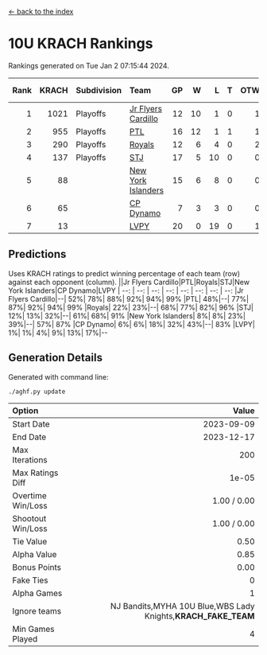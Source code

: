 [<- back to the index](readme.md)
# 10U KRACH Rankings
Rankings generated on Tue Jan  2 07:15:44 2024.

Rank|KRACH|Subdivision|Team|GP|W|L|T|OTW|OTL|SoS|Exp Wins|Win Diff
---:|---:|:---|:---|---:|---:|---:|---:|---:|---:|---:|---:|---:
1|1021|Playoffs|[Jr Flyers Cardillo](https://gamesheetstats.com/seasons/3663/teams/140794/schedule)|12|10|1|0|1|0|106|11.9|0.0
2|955|Playoffs|[PTL](https://gamesheetstats.com/seasons/3663/teams/140791/schedule)|16|12|1|1|1|1|465|14.3|-0.0
3|290|Playoffs|[Royals](https://gamesheetstats.com/seasons/3663/teams/140796/schedule)|12|6|4|0|2|0|286|8.9|0.0
4|137|Playoffs|[STJ](https://gamesheetstats.com/seasons/3663/teams/140792/schedule)|17|5|10|0|0|2|609|5.9|0.0
5|88||[New York Islanders](https://gamesheetstats.com/seasons/3663/teams/140793/schedule)|15|6|8|0|0|1|425|6.9|0.0
6|65||[CP Dynamo](https://gamesheetstats.com/seasons/3663/teams/140795/schedule)|7|3|3|0|0|1|285|3.9|0.0
7|13||[LVPY](https://gamesheetstats.com/seasons/3663/teams/140790/schedule)|20|0|19|0|1|0|450|1.9|0.0

## Predictions
Uses KRACH ratings to predict winning percentage of each team (row) against each opponent (column).
||Jr Flyers Cardillo|PTL|Royals|STJ|New York Islanders|CP Dynamo|LVPY
| --: | --: | --: | --: | --: | --: | --: | --: 
|Jr Flyers Cardillo|--| 52%| 78%| 88%| 92%| 94%| 99%
|PTL| 48%|--| 77%| 87%| 92%| 94%| 99%
|Royals| 22%| 23%|--| 68%| 77%| 82%| 96%
|STJ| 12%| 13%| 32%|--| 61%| 68%| 91%
|New York Islanders|  8%|  8%| 23%| 39%|--| 57%| 87%
|CP Dynamo|  6%|  6%| 18%| 32%| 43%|--| 83%
|LVPY|  1%|  1%|  4%|  9%| 13%| 17%|--

## Generation Details

Generated with command line:
```
./aghf.py update
```

| Option | Value |
| :----- | ----: |
| Start Date | 2023-09-09 |
| End Date | 2023-12-17 |
| Max Iterations | 200 |
| Max Ratings Diff | 1e-05 |
| Overtime Win/Loss | 1.00 / 0.00 |
| Shootout Win/Loss | 1.00 / 0.00 |
| Tie Value | 0.50 |
| Alpha Value | 0.85 |
| Bonus Points | 0.00 |
| Fake Ties | 0 |
| Alpha Games | 1 |
| Ignore teams | NJ Bandits,MYHA 10U Blue,WBS Lady Knights,__KRACH_FAKE_TEAM__ |
| Min Games Played | 4 |

